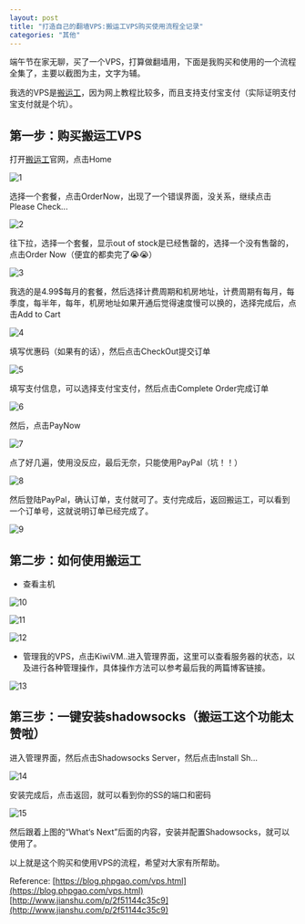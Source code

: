 ```yaml
---
layout: post
title: "打造自己的翻墙VPS:搬运工VPS购买使用流程全记录"
categories: "其他"
---
```


端午节在家无聊，买了一个VPS，打算做翻墙用，下面是我购买和使用的一个流程全集了，主要以截图为主，文字为辅。

我选的VPS是[搬运工](https://bandwagonhost.com/index.php)，因为网上教程比较多，而且支持支付宝支付（实际证明支付宝支付就是个坑）。

## 第一步：购买搬运工VPS

打开[搬运工](https://bandwagonhost.com/index.php)官网，点击Home

![1](http://oldblog.shicishuzhai.com/bed44e502ad30c6337a757df1096eb42.png)

选择一个套餐，点击OrderNow，出现了一个错误界面，没关系，继续点击Please Check...

![2](http://oldblog.shicishuzhai.com/6521ec84ff41c1c28efcbaf55195b41b.png)

往下拉，选择一个套餐，显示out of stock是已经售罄的，选择一个没有售罄的，点击Order Now（便宜的都卖完了😭😭）

![3](http://oldblog.shicishuzhai.com/4d0c8ffde0ee4fabd1619a2f76cd142d.png)

我选的是4.99$每月的套餐，然后选择计费周期和机房地址，计费周期有每月，每季度，每半年，每年，机房地址如果开通后觉得速度慢可以换的，选择完成后，点击Add to Cart

![4](http://oldblog.shicishuzhai.com/df89863eb89691d23f8ede6df91474ac.png)

填写优惠码（如果有的话），然后点击CheckOut提交订单

![5](http://oldblog.shicishuzhai.com/22185a6765ad03c3c490039547b1a6f9.png)

填写支付信息，可以选择支付宝支付，然后点击Complete Order完成订单

![6](http://oldblog.shicishuzhai.com/c52d6ec41f2fe7306d95fe02c150ff3c.png)

然后，点击PayNow

![7](http://oldblog.shicishuzhai.com/8c5c7146ebeae385a78a0d2ff4f41d50.png)

点了好几遍，使用没反应，最后无奈，只能使用PayPal（坑！！）

![8](http://oldblog.shicishuzhai.com/5044a701d5863fb3df75cde054e40bf1.png)

然后登陆PayPal，确认订单，支付就可了。支付完成后，返回搬运工，可以看到一个订单号，这就说明订单已经完成了。

![9](http://oldblog.shicishuzhai.com/b1919f5edb17005e107f2cda76ea6543.png)

## 第二步：如何使用搬运工

* 查看主机

![10](http://oldblog.shicishuzhai.com/0d844d6592095394205b3ec705c27c07.png)

![11](http://oldblog.shicishuzhai.com/519dd5c39986045804589fb1c2037bc1.png)

![12](http://oldblog.shicishuzhai.com/32ba5f9b92493a7fae77e566ffeb1899.png)

* 管理我的VPS，点击KiwiVM..进入管理界面，这里可以查看服务器的状态，以及进行各种管理操作，具体操作方法可以参考最后我的两篇博客链接。

![13](http://oldblog.shicishuzhai.com/765e9238bfc53b4d7efcf7eddadc1713.png)

## 第三步：一键安装shadowsocks（搬运工这个功能太赞啦）

进入管理界面，然后点击Shadowsocks Server，然后点击Install Sh...

![14](http://oldblog.shicishuzhai.com/6c277b288f658f0f46b49692ad44cd07.png)

安装完成后，点击返回，就可以看到你的SS的端口和密码

![15](http://oldblog.shicishuzhai.com/cf4d5ded8facbea9375c69e1736db8b7.png)

然后跟着上图的“What‘s Next”后面的内容，安装并配置Shadowsocks，就可以使用了。

以上就是这个购买和使用VPS的流程，希望对大家有所帮助。

Reference:
[https://blog.phpgao.com/vps.html](https://blog.phpgao.com/vps.html)
[http://www.jianshu.com/p/2f51144c35c9](http://www.jianshu.com/p/2f51144c35c9)
